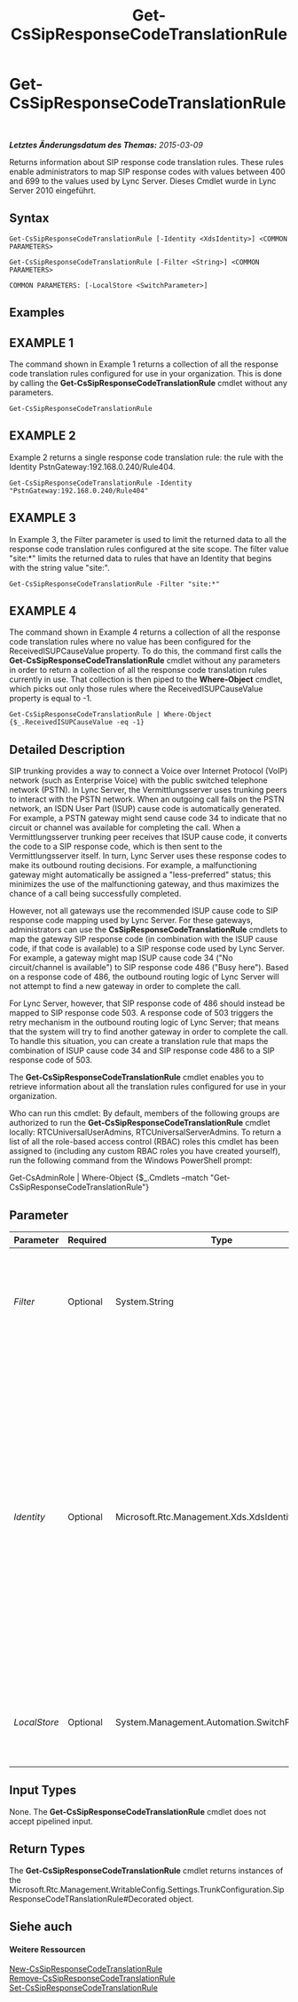 ﻿---
title: Get-CsSipResponseCodeTranslationRule
TOCTitle: Get-CsSipResponseCodeTranslationRule
ms:assetid: 075e9e85-8f85-402c-9256-4e73ec93f96b
ms:mtpsurl: https://technet.microsoft.com/de-de/library/Gg398130(v=OCS.15)
ms:contentKeyID: 49293074
ms.date: 05/19/2016
mtps_version: v=OCS.15
ms.translationtype: HT
---

# Get-CsSipResponseCodeTranslationRule

 

_**Letztes Änderungsdatum des Themas:** 2015-03-09_

Returns information about SIP response code translation rules. These rules enable administrators to map SIP response codes with values between 400 and 699 to the values used by Lync Server. Dieses Cmdlet wurde in Lync Server 2010 eingeführt.

## Syntax

    Get-CsSipResponseCodeTranslationRule [-Identity <XdsIdentity>] <COMMON PARAMETERS>

    Get-CsSipResponseCodeTranslationRule [-Filter <String>] <COMMON PARAMETERS>

    COMMON PARAMETERS: [-LocalStore <SwitchParameter>]

## Examples

## EXAMPLE 1

The command shown in Example 1 returns a collection of all the response code translation rules configured for use in your organization. This is done by calling the **Get-CsSipResponseCodeTranslationRule** cmdlet without any parameters.

    Get-CsSipResponseCodeTranslationRule

## EXAMPLE 2

Example 2 returns a single response code translation rule: the rule with the Identity PstnGateway:192.168.0.240/Rule404.

    Get-CsSipResponseCodeTranslationRule -Identity "PstnGateway:192.168.0.240/Rule404"

## EXAMPLE 3

In Example 3, the Filter parameter is used to limit the returned data to all the response code translation rules configured at the site scope. The filter value "site:\*" limits the returned data to rules that have an Identity that begins with the string value "site:".

    Get-CsSipResponseCodeTranslationRule -Filter "site:*"

## EXAMPLE 4

The command shown in Example 4 returns a collection of all the response code translation rules where no value has been configured for the ReceivedISUPCauseValue property. To do this, the command first calls the **Get-CsSipResponseCodeTranslationRule** cmdlet without any parameters in order to return a collection of all the response code translation rules currently in use. That collection is then piped to the **Where-Object** cmdlet, which picks out only those rules where the ReceivedISUPCauseValue property is equal to -1.

    Get-CsSipResponseCodeTranslationRule | Where-Object {$_.ReceivedISUPCauseValue -eq -1}

## Detailed Description

SIP trunking provides a way to connect a Voice over Internet Protocol (VoIP) network (such as Enterprise Voice) with the public switched telephone network (PSTN). In Lync Server, the Vermittlungsserver uses trunking peers to interact with the PSTN network. When an outgoing call fails on the PSTN network, an ISDN User Part (ISUP) cause code is automatically generated. For example, a PSTN gateway might send cause code 34 to indicate that no circuit or channel was available for completing the call. When a Vermittlungsserver trunking peer receives that ISUP cause code, it converts the code to a SIP response code, which is then sent to the Vermittlungsserver itself. In turn, Lync Server uses these response codes to make its outbound routing decisions. For example, a malfunctioning gateway might automatically be assigned a "less-preferred" status; this minimizes the use of the malfunctioning gateway, and thus maximizes the chance of a call being successfully completed.

However, not all gateways use the recommended ISUP cause code to SIP response code mapping used by Lync Server. For these gateways, administrators can use the **CsSipResponseCodeTranslationRule** cmdlets to map the gateway SIP response code (in combination with the ISUP cause code, if that code is available) to a SIP response code used by Lync Server. For example, a gateway might map ISUP cause code 34 ("No circuit/channel is available") to SIP response code 486 ("Busy here"). Based on a response code of 486, the outbound routing logic of Lync Server will not attempt to find a new gateway in order to complete the call.

For Lync Server, however, that SIP response code of 486 should instead be mapped to SIP response code 503. A response code of 503 triggers the retry mechanism in the outbound routing logic of Lync Server; that means that the system will try to find another gateway in order to complete the call. To handle this situation, you can create a translation rule that maps the combination of ISUP cause code 34 and SIP response code 486 to a SIP response code of 503.

The **Get-CsSipResponseCodeTranslationRule** cmdlet enables you to retrieve information about all the translation rules configured for use in your organization.

Who can run this cmdlet: By default, members of the following groups are authorized to run the **Get-CsSipResponseCodeTranslationRule** cmdlet locally: RTCUniversalUserAdmins, RTCUniversalServerAdmins. To return a list of all the role-based access control (RBAC) roles this cmdlet has been assigned to (including any custom RBAC roles you have created yourself), run the following command from the Windows PowerShell prompt:

Get-CsAdminRole | Where-Object {$\_.Cmdlets –match "Get-CsSipResponseCodeTranslationRule"}

## Parameter


<table>
<colgroup>
<col style="width: 25%" />
<col style="width: 25%" />
<col style="width: 25%" />
<col style="width: 25%" />
</colgroup>
<thead>
<tr class="header">
<th>Parameter</th>
<th>Required</th>
<th>Type</th>
<th>Description</th>
</tr>
</thead>
<tbody>
<tr class="odd">
<td><p><em>Filter</em></p></td>
<td><p>Optional</p></td>
<td><p>System.String</p></td>
<td><p>Enables you to use wildcards when specifying the translation rule (or rules) to be returned. For example, this syntax returns all the translation rules that have the string value &quot;404&quot; in their Identity:</p>
<p>-Filter &quot;*404*&quot;</p></td>
</tr>
<tr class="even">
<td><p><em>Identity</em></p></td>
<td><p>Optional</p></td>
<td><p>Microsoft.Rtc.Management.Xds.XdsIdentity</p></td>
<td><p>Unique identifier for the translation rule. The identity for a translation rule consists of two parts: the scope where the rule was configured, and the name given to the rule when it was created. For example, a translation rule named Rule404 that was created at the global scope would have an Identity that looked like this: global/Rule404.</p>
<p>In addition to the global scope, translation rules can also be created at the site scope or the service scope (albeit for the PstnGateway service only).</p>
<p>To return all the translation rules created for a particular site or service, you can simply specify the site or service Identity. For example:</p>
<p>-Identity &quot;site:Redmond&quot;</p>
<p>If this parameter is omitted, the <strong>Get-CsSipResponseCodeTranslationRule</strong> cmdlet returns a collection of all your SIP response code translation rules.</p></td>
</tr>
<tr class="odd">
<td><p><em>LocalStore</em></p></td>
<td><p>Optional</p></td>
<td><p>System.Management.Automation.SwitchParameter</p></td>
<td><p>Retrieves the SIP response code translation rule data from the local replica of the zentralen Verwaltungsspeicher rather than from the zentralen Verwaltungsspeicher itself.</p></td>
</tr>
</tbody>
</table>


## Input Types

None. The **Get-CsSipResponseCodeTranslationRule** cmdlet does not accept pipelined input.

## Return Types

The **Get-CsSipResponseCodeTranslationRule** cmdlet returns instances of the Microsoft.Rtc.Management.WritableConfig.Settings.TrunkConfiguration.SipResponseCodeTRanslationRule\#Decorated object.

## Siehe auch

#### Weitere Ressourcen

[New-CsSipResponseCodeTranslationRule](new-cssipresponsecodetranslationrule.md)  
[Remove-CsSipResponseCodeTranslationRule](remove-cssipresponsecodetranslationrule.md)  
[Set-CsSipResponseCodeTranslationRule](set-cssipresponsecodetranslationrule.md)

